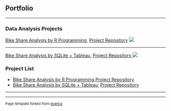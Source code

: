## Portfolio

---

### Data Analysis Projects


[Bike Share Analysis by R Programming](https://JasonDayuha.github.io/Bike_Share_v1.0_R_pgrm/R--Bike-Share-ver1-.html), [Project Repository](https://github.com/JasonDayuha/Bike_Share_v1.0_R_pgrm)
<img src="images/dummy_thumbnail.jpg?raw=true"/>

---
[Bike Share Analysis by SQLite + Tableau](https://JasonDayuha.github.io/Bike_Share_v2.0_SQLite_Tableau/SQLite---Tableau-Bike-Share-ver-1_2.html),
[Project Repository ](https://github.com/JasonDayuha/Bike_Share_v2.0_SQLite_Tableau)
<img src="images/dummy_thumbnail.jpg?raw=true"/>


### Project List

- [Bike Share Analysis by R Programming](https://JasonDayuha.github.io/Bike_Share_v1.0_R_pgrm/R--Bike-Share-ver1-.html),[Project Repository](https://github.com/JasonDayuha/Bike_Share_v1.0_R_pgrm)
- [Bike Share Analysis by SQLite + Tableau](https://github.com/JasonDayuha/Bike_Share_v2.0_SQLite_Tableau/blob/main/SQLite---Tableau-Bike-Share-ver-1_2.html), [Project Repository ](https://github.com/JasonDayuha/Bike_Share_v2.0_SQLite_Tableau)


---




---
<p style="font-size:11px">Page template forked from <a href="https://github.com/evanca/quick-portfolio">evanca</a></p>
<!-- Remove above link if you don't want to attibute -->
